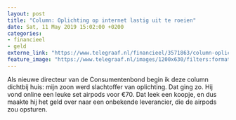 ```yaml
---
layout: post
title: "Column: Oplichting op internet lastig uit te roeien"
date: Sat, 11 May 2019 15:02:00 +0200
categories: 
- financieel 
- geld 
externe_link: "https://www.telegraaf.nl/financieel/3571863/column-oplichting-op-internet-lastig-uit-te-roeien"
feature_image: "https://www.telegraaf.nl/images/1200x630/filters:format(jpeg):quality(80)/cdn-kiosk-api.telegraaf.nl/d83782ca-73e9-11e9-bf6e-02d1dbdc35d1.jpg"
---
```


<p class="intro">Als nieuwe directeur van de Consumentenbond begin ik deze column dichtbij huis: mijn zoon werd slachtoffer van oplichting. Dat ging zo. Hij vond online een leuke set airpods voor €70. Dat leek een koopje, en dus maakte hij het geld over naar een onbekende leverancier, die de airpods zou opsturen.</p>
